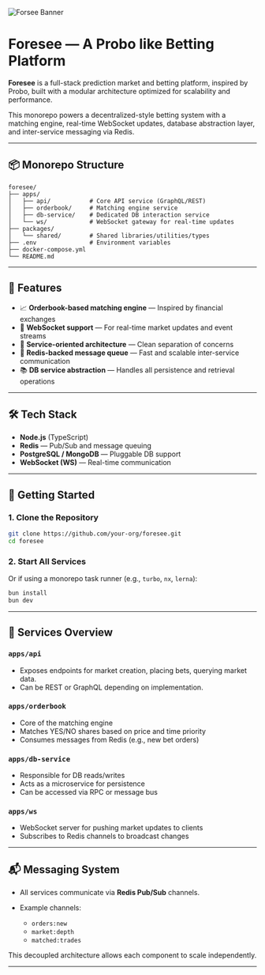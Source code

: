
![Forsee Banner](https://fuchsia-legal-roundworm-794.mypinata.cloud/ipfs/bafybeicg2jye77lr5ok4eh7de33ujtxffllf2ynqdzc2ze423bxdbphkby)

# Foresee — A Probo like Betting Platform

**Foresee** is a full-stack prediction market and betting platform, inspired by Probo, built with a modular architecture optimized for scalability and performance.

This monorepo powers a decentralized-style betting system with a matching engine, real-time WebSocket updates, database abstraction layer, and inter-service messaging via Redis.

---

## 📦 Monorepo Structure

```
foresee/
├── apps/
│   ├── api/           # Core API service (GraphQL/REST)
│   ├── orderbook/     # Matching engine service
│   ├── db-service/    # Dedicated DB interaction service
│   └── ws/            # WebSocket gateway for real-time updates
├── packages/
│   └── shared/        # Shared libraries/utilities/types
├── .env               # Environment variables
├── docker-compose.yml
└── README.md
```

---

## 🚀 Features

* 📈 **Orderbook-based matching engine** — Inspired by financial exchanges
* 🔄 **WebSocket support** — For real-time market updates and event streams
* 🧩 **Service-oriented architecture** — Clean separation of concerns
* 📡 **Redis-backed message queue** — Fast and scalable inter-service communication
* 📚 **DB service abstraction** — Handles all persistence and retrieval operations

---

## 🛠️ Tech Stack

* **Node.js** (TypeScript)
* **Redis** — Pub/Sub and message queuing
* **PostgreSQL / MongoDB** — Pluggable DB support
* **WebSocket (WS)** — Real-time communication

---

## 🔧 Getting Started

### 1. Clone the Repository

```bash
git clone https://github.com/your-org/foresee.git
cd foresee
```

### 2. Start All Services

Or if using a monorepo task runner (e.g., `turbo`, `nx`, `lerna`):

```bash
bun install
bun dev 
```

---

## 🧱 Services Overview

### `apps/api`

* Exposes endpoints for market creation, placing bets, querying market data.
* Can be REST or GraphQL depending on implementation.

### `apps/orderbook`

* Core of the matching engine
* Matches YES/NO shares based on price and time priority
* Consumes messages from Redis (e.g., new bet orders)

### `apps/db-service`

* Responsible for DB reads/writes
* Acts as a microservice for persistence
* Can be accessed via RPC or message bus

### `apps/ws`

* WebSocket server for pushing market updates to clients
* Subscribes to Redis channels to broadcast changes

---

## 📬 Messaging System

* All services communicate via **Redis Pub/Sub** channels.
* Example channels:

  * `orders:new`
  * `market:depth`
  * `matched:trades`

This decoupled architecture allows each component to scale independently.

---

